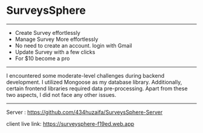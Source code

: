 # SurveysSphere

---

- Create Survey effortlessly
- Manage Survey More effortlessly
- No need to create an account. login with Gmail
- Update Survey with a few clicks
- For $10 become a pro

---

I encountered some moderate-level challenges during backend development. I utilized Mongoose as my database library. Additionally, certain frontend libraries required data pre-processing. Apart from these two aspects, I did not face any other issues.

---

Server : https://github.com/434huzaifa/SurveysSphere-Server

client live link: https://surveysphere-f19ed.web.app

